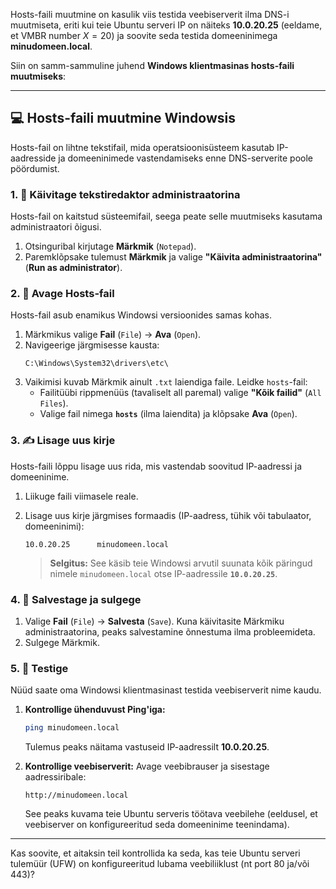Hosts-faili muutmine on kasulik viis testida veebiserverit ilma DNS-i muutmiseta, eriti kui teie Ubuntu serveri IP on näiteks **10.0.20.25** (eeldame, et VMBR number $X=20$) ja soovite seda testida domeeninimega **minudomeen.local**.

Siin on samm-sammuline juhend **Windows klientmasinas hosts-faili muutmiseks**:

-----

## 💻 Hosts-faili muutmine Windowsis

Hosts-fail on lihtne tekstifail, mida operatsioonisüsteem kasutab IP-aadresside ja domeeninimede vastendamiseks enne DNS-serverite poole pöördumist.

### 1\. 🔑 Käivitage tekstiredaktor administraatorina

Hosts-fail on kaitstud süsteemifail, seega peate selle muutmiseks kasutama administraatori õigusi.

1.  Otsinguribal kirjutage **Märkmik** (`Notepad`).
2.  Paremklõpsake tulemust **Märkmik** ja valige **"Käivita administraatorina"** (**Run as administrator**).

### 2\. 📂 Avage Hosts-fail

Hosts-fail asub enamikus Windowsi versioonides samas kohas.

1.  Märkmikus valige **Fail** (`File`) -\> **Ava** (`Open`).
2.  Navigeerige järgmisesse kausta:
    ```
    C:\Windows\System32\drivers\etc\
    ```
3.  Vaikimisi kuvab Märkmik ainult `.txt` laiendiga faile. Leidke `hosts`-fail:
      * Failitüübi rippmenüüs (tavaliselt all paremal) valige **"Kõik failid"** (`All Files`).
      * Valige fail nimega **`hosts`** (ilma laiendita) ja klõpsake **Ava** (`Open`).

### 3\. ✍️ Lisage uus kirje

Hosts-faili lõppu lisage uus rida, mis vastendab soovitud IP-aadressi ja domeeninime.

1.  Liikuge faili viimasele reale.

2.  Lisage uus kirje järgmises formaadis (IP-aadress, tühik või tabulaator, domeeninimi):

    ```
    10.0.20.25      minudomeen.local
    ```

    > **Selgitus:** See käsib teie Windowsi arvutil suunata kõik päringud nimele `minudomeen.local` otse IP-aadressile **`10.0.20.25`**.

### 4\. 💾 Salvestage ja sulgege

1.  Valige **Fail** (`File`) -\> **Salvesta** (`Save`). Kuna käivitasite Märkmiku administraatorina, peaks salvestamine õnnestuma ilma probleemideta.
2.  Sulgege Märkmik.

### 5\. 🚀 Testige

Nüüd saate oma Windowsi klientmasinast testida veebiserverit nime kaudu.

1.  **Kontrollige ühenduvust Ping'iga:**

    ```bash
    ping minudomeen.local
    ```

    Tulemus peaks näitama vastuseid IP-aadressilt **10.0.20.25**.

2.  **Kontrollige veebiserverit:**
    Avage veebibrauser ja sisestage aadressiribale:

    ```
    http://minudomeen.local
    ```

    See peaks kuvama teie Ubuntu serveris töötava veebilehe (eeldusel, et veebiserver on konfigureeritud seda domeeninime teenindama).

-----

Kas soovite, et aitaksin teil kontrollida ka seda, kas teie Ubuntu serveri tulemüür (UFW) on konfigureeritud lubama veebiliiklust (nt port 80 ja/või 443)?
